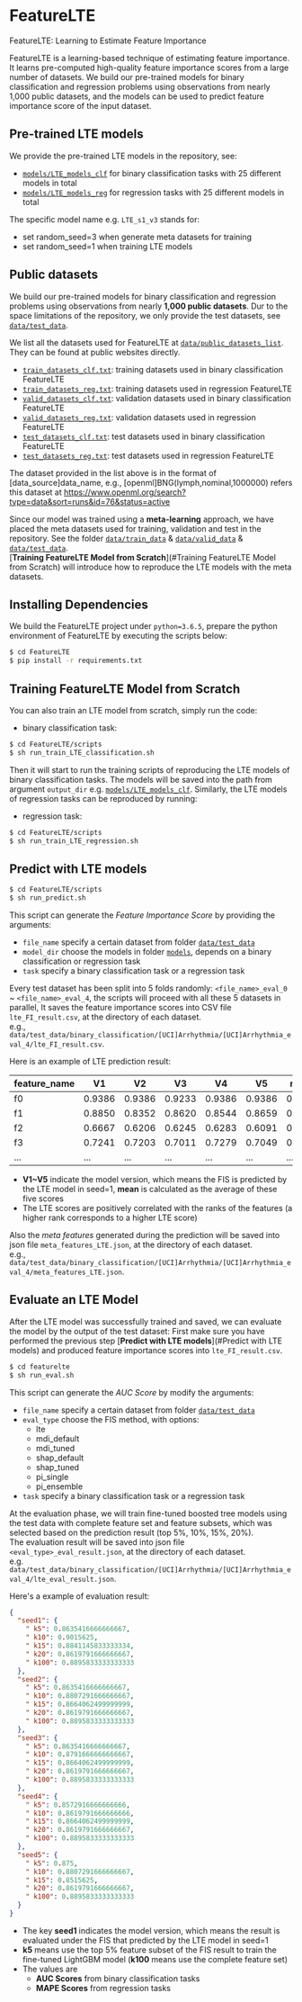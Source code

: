 # FeatureLTE

FeatureLTE: Learning to Estimate Feature Importance

FeatureLTE is a learning-based technique of estimating feature importance. It learns pre-computed high-quality feature
importance scores from a large number of datasets. We build our pre-trained models for binary classification and regression problems using observations from nearly
1,000 public datasets, and the models can be used to predict feature importance score of the input dataset.

## Pre-trained LTE models

We provide the pre-trained LTE models in the repository, see:

* [`models/LTE_models_clf`](models/LTE_models_clf) for binary classification tasks with 25 different models in total
* [`models/LTE_models_reg`](models/LTE_models_reg)  for regression tasks with 25 different models in total

The specific model name e.g. `LTE_s1_v3` stands for:
* set random_seed=3 when generate meta datasets for training 
* set random_seed=1 when training LTE models

## Public datasets
We build our pre-trained models for binary classification and regression problems using observations from nearly **1,000 public datasets**.
Dur to the space limitations of the repository, we only provide the test datasets, see [`data/test_data`](data/test_data).

We list all the datasets used for FeatureLTE at [`data/public_datasets_list`](data/public_datasets_list).  They can be found at public websites directly. 
* [`train_datasets_clf.txt`](data/public_datasets_list/train_datasets_clf.txt): training datasets used in binary classification FeatureLTE  
* [`train_datasets_reg.txt`](data/public_datasets_list/train_datasets_reg.txt): training datasets used in regression FeatureLTE
* [`valid_datasets_clf.txt`](data/public_datasets_list/valid_datasets_clf.txt): validation datasets used in binary classification FeatureLTE
* [`valid_datasets_reg.txt`](data/public_datasets_list/valid_datasets_reg.txt): validation datasets used in regression FeatureLTE
* [`test_datasets_clf.txt`](data/public_datasets_list/test_datasets_clf.txt): test datasets used in binary classification FeatureLTE
* [`test_datasets_reg.txt`](data/public_datasets_list/test_datasets_reg.txt): test datasets used in regression FeatureLTE

The dataset provided in the list above is in the format of [data_source]data_name, e.g., [openml]BNG(lymph,nominal,1000000) refers this dataset at https://www.openml.org/search?type=data&sort=runs&id=76&status=active

Since our model was trained using a **meta-learning** approach, we have placed the meta datasets used for training, validation and test in the repository. See the folder [`data/train_data`](data/train_data) & [`data/valid_data`](data/valid_data) & [`data/test_data`](data/test_data).  
[**Training FeatureLTE Model from Scratch**](#Training FeatureLTE Model from Scratch)  will introduce how to reproduce the LTE models with the meta datasets.

## Installing Dependencies

We build the FeatureLTE project under `python=3.6.5`, prepare the python environment of FeatureLTE by executing the scripts below:


```bash
$ cd FeatureLTE
$ pip install -r requirements.txt
```

## Training FeatureLTE Model from Scratch

You can also train an LTE model from scratch, simply run the code:

* binary classification task:

```bash
$ cd FeatureLTE/scripts
$ sh run_train_LTE_classification.sh
```

Then it will start to run the training scripts of reproducing the LTE models of binary classification tasks.
The models will be saved into the path from argument `output_dir` e.g. [`models/LTE_models_clf`](models/LTE_models_clf). Similarly, the LTE models of regression tasks can be reproduced by running:

* regression task:

```bash
$ cd FeatureLTE/scripts
$ sh run_train_LTE_regression.sh
```

## Predict with LTE models

```bash
$ cd FeatureLTE/scripts
$ sh run_predict.sh
```

This script can generate the *Feature Importance Score* by providing the arguments:

* `file_name` specify a certain dataset from folder [`data/test_data`](data/test_data)
* `model_dir` choose the models in folder [`models`](models), depends on a binary classification or regression task
* `task` specify a binary classification task or a regression task

Every test dataset has been split into 5 folds randomly: `<file_name>_eval_0` ~ `<file_name>_eval_4`, the scripts will proceed with
all these 5 datasets in parallel,
It saves the feature importance scores into CSV file `lte_FI_result.csv`, at the directory of each dataset.  
e.g.,  `data/test_data/binary_classification/[UCI]Arrhythmia/[UCI]Arrhythmia_eval_4/lte_FI_result.csv`.  

Here is an example of LTE prediction result:

| feature_name | V1     | V2     | V3     | V4     | V5     | mean   |
|--------------|--------|--------|--------|--------|--------|--------|
| f0           | 0.9386 | 0.9386 | 0.9233 | 0.9386 | 0.9386 | 0.9356 |
| f1           | 0.8850 | 0.8352 | 0.8620 | 0.8544 | 0.8659 | 0.8605 |
| f2           | 0.6667 | 0.6206 | 0.6245 | 0.6283 | 0.6091 | 0.6298 |
| f3           | 0.7241 | 0.7203 | 0.7011 | 0.7279 | 0.7049 | 0.7157 |
| ...          | ...    | ...    | ...    | ...    | ...    |  ...   |

* **V1~V5** indicate the model version, which means the FIS is predicted by the LTE model in seed=1, **mean** is calculated as the average of these five scores
* The LTE scores are positively correlated with the ranks of the features (a higher rank corresponds to a higher LTE score)

Also the *meta features* generated during the prediction will be saved into json file `meta_features_LTE.json`, at the
directory of each dataset.   
e.g.,  `data/test_data/binary_classification/[UCI]Arrhythmia/[UCI]Arrhythmia_eval_4/meta_features_LTE.json`.  

## Evaluate an LTE Model

After the LTE model was successfully trained and saved, we can evaluate the model by the output of the test dataset:
First make sure you have performed the previous step [**Predict with LTE models**](#Predict with LTE models) and produced feature importance scores
into `lte_FI_result.csv`.

```bash
$ cd featurelte
$ sh run_eval.sh
```

This script can generate the *AUC Score* by modify the arguments:

* `file_name` specify a certain dataset from folder [`data/test_data`](data/test_data)
* `eval_type` choose the FIS method, with options:
    * lte
    * mdi_default
    * mdi_tuned
    * shap_default
    * shap_tuned
    * pi_single
    * pi_ensemble
* `task` specify a binary classification task or a regression task

At the evaluation phase, we will train fine-tuned boosted tree models using the test data with complete feature set and
feature subsets, which was selected based on the prediction result (top 5%, 10%, 15%, 20%).  
The evaluation result will be saved into json file `<eval_type>_eval_result.json`, at the directory of each dataset.  
e.g.  `data/test_data/binary_classification/[UCI]Arrhythmia/[UCI]Arrhythmia_eval_4/lte_eval_result.json`.   

Here's a example of evaluation result:
```json
{
  "seed1": {
    " k5": 0.8635416666666667,
    " k10": 0.9015625,
    " k15": 0.8841145833333334,
    " k20": 0.8619791666666667,
    " k100": 0.8895833333333333
  },
  "seed2": {
    " k5": 0.8635416666666667,
    " k10": 0.8807291666666667,
    " k15": 0.8664062499999999,
    " k20": 0.8619791666666667,
    " k100": 0.8895833333333333
  },
  "seed3": {
    " k5": 0.8635416666666667,
    " k10": 0.8791666666666667,
    " k15": 0.8664062499999999,
    " k20": 0.8619791666666667,
    " k100": 0.8895833333333333
  },
  "seed4": {
    " k5": 0.8572916666666666,
    " k10": 0.8619791666666666,
    " k15": 0.8664062499999999,
    " k20": 0.8619791666666667,
    " k100": 0.8895833333333333
  },
  "seed5": {
    " k5": 0.875,
    " k10": 0.8807291666666667,
    " k15": 0.8515625,
    " k20": 0.8619791666666667,
    " k100": 0.8895833333333333
  }
}
```

* The key **seed1** indicates the model version, which means the result is evaluated under the FIS that predicted by the
  LTE model in seed=1
* **k5** means use the top 5% feature subset of the FIS result to train the fine-tuned LightGBM model (**k100** means use
  the complete feature set)
* The values are 
  * **AUC Scores** from binary classification tasks
  * **MAPE Scores** from regression tasks

